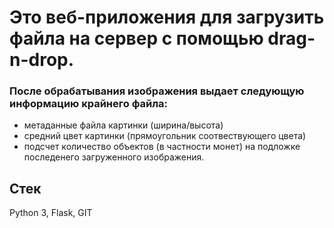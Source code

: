 # Это веб-приложения для загрузить файла на сервер с помощью drag-n-drop. 

### После обрабатывания изображения выдает следующую информацию крайнего файла:

- метаданные файла картинки (ширина/высота)
- средний цвет картинки (прямоугольник соотвествующего цвета)
- подсчет количество объектов (в частности монет) на подложке последенего загруженного изображения.


## Стек
 
Python 3, Flask, GIT
